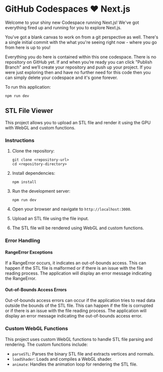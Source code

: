 # GitHub Codespaces ♥️ Next.js

Welcome to your shiny new Codespace running Next.js! We've got everything fired up and running for you to explore Next.js.

You've got a blank canvas to work on from a git perspective as well. There's a single initial commit with the what you're seeing right now - where you go from here is up to you!

Everything you do here is contained within this one codespace. There is no repository on GitHub yet. If and when you’re ready you can click "Publish Branch" and we’ll create your repository and push up your project. If you were just exploring then and have no further need for this code then you can simply delete your codespace and it's gone forever.

To run this application:

```
npm run dev
```

## STL File Viewer

This project allows you to upload an STL file and render it using the GPU with WebGL and custom functions.

### Instructions

1. Clone the repository:
   ```
   git clone <repository-url>
   cd <repository-directory>
   ```

2. Install dependencies:
   ```
   npm install
   ```

3. Run the development server:
   ```
   npm run dev
   ```

4. Open your browser and navigate to `http://localhost:3000`.

5. Upload an STL file using the file input.

6. The STL file will be rendered using WebGL and custom functions.

### Error Handling

#### RangeError Exceptions

If a RangeError occurs, it indicates an out-of-bounds access. This can happen if the STL file is malformed or if there is an issue with the file reading process. The application will display an error message indicating the RangeError.

#### Out-of-Bounds Access Errors

Out-of-bounds access errors can occur if the application tries to read data outside the bounds of the STL file. This can happen if the file is corrupted or if there is an issue with the file reading process. The application will display an error message indicating the out-of-bounds access error.

### Custom WebGL Functions

This project uses custom WebGL functions to handle STL file parsing and rendering. The custom functions include:

- `parseSTL`: Parses the binary STL file and extracts vertices and normals.
- `loadShader`: Loads and compiles a WebGL shader.
- `animate`: Handles the animation loop for rendering the STL file.
